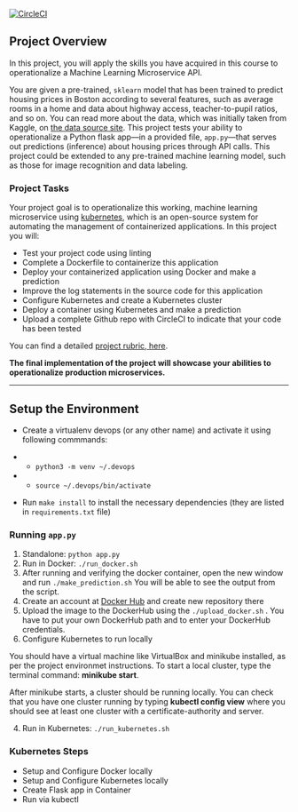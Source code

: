 [![CircleCI](https://circleci.com/gh/melisa87/p5-docker-kubernetes.svg?style=svg)](https://github.com/melisa87/p5-docker-kubernetes)



## Project Overview

In this project, you will apply the skills you have acquired in this course to operationalize a Machine Learning Microservice API. 

You are given a pre-trained, `sklearn` model that has been trained to predict housing prices in Boston according to several features, such as average rooms in a home and data about highway access, teacher-to-pupil ratios, and so on. You can read more about the data, which was initially taken from Kaggle, on [the data source site](https://www.kaggle.com/c/boston-housing). This project tests your ability to operationalize a Python flask app—in a provided file, `app.py`—that serves out predictions (inference) about housing prices through API calls. This project could be extended to any pre-trained machine learning model, such as those for image recognition and data labeling.

### Project Tasks

Your project goal is to operationalize this working, machine learning microservice using [kubernetes](https://kubernetes.io/), which is an open-source system for automating the management of containerized applications. In this project you will:
* Test your project code using linting
* Complete a Dockerfile to containerize this application
* Deploy your containerized application using Docker and make a prediction
* Improve the log statements in the source code for this application
* Configure Kubernetes and create a Kubernetes cluster
* Deploy a container using Kubernetes and make a prediction
* Upload a complete Github repo with CircleCI to indicate that your code has been tested

You can find a detailed [project rubric, here](https://review.udacity.com/#!/rubrics/2576/view).

**The final implementation of the project will showcase your abilities to operationalize production microservices.**

---

## Setup the Environment

* Create a virtualenv devops (or any other name) and activate it using following commmands:
* * `python3 -m venv ~/.devops `
* * `source ~/.devops/bin/activate`
  
* Run `make install` to install the necessary dependencies (they are listed in `requirements.txt` file)

### Running `app.py`

1. Standalone:  `python app.py`
2. Run in Docker:  `./run_docker.sh`
3. After running and verifying the docker container, open the new window and run `./make_prediction.sh`
   You will be able to see the output from the script.
4. Create an account at [Docker Hub](https://hub.docker.com/) and create new repository there
5. Upload the image to the DockerHub using the `./upload_docker.sh` . You have to put your own DockerHub path and to enter your DockerHub credentials.
6. Configure Kubernetes to run locally

You should have a virtual machine like VirtualBox and minikube installed, as per the project environmet instructions. To start a local cluster, type the terminal command: **minikube start**.

After minikube starts, a cluster should be running locally. You can check that you have one cluster running by typing **kubectl config view** where you should see at least one cluster with a certificate-authority and server. 

4. Run in Kubernetes:  `./run_kubernetes.sh`

### Kubernetes Steps

* Setup and Configure Docker locally
* Setup and Configure Kubernetes locally
* Create Flask app in Container
* Run via kubectl
